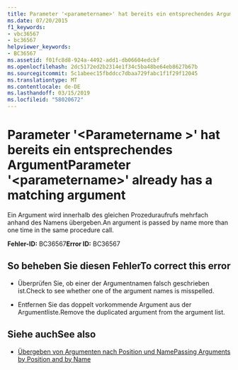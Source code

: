 ```yaml
---
title: Parameter '<parametername>' hat bereits ein entsprechendes Argument
ms.date: 07/20/2015
f1_keywords:
- vbc36567
- bc36567
helpviewer_keywords:
- BC36567
ms.assetid: f01fc8d8-924a-4492-add1-db06604edcbf
ms.openlocfilehash: 2dc5172ed2b2314e1f34c5ba48be64eb8627b67b
ms.sourcegitcommit: 5c1abeec15fbddcc7dbaa729fabc1f1f29f12045
ms.translationtype: MT
ms.contentlocale: de-DE
ms.lasthandoff: 03/15/2019
ms.locfileid: "58020672"
---
```

# <a name="parameter-parametername-already-has-a-matching-argument"></a><span data-ttu-id="eaaae-102">Parameter '\<Parametername >' hat bereits ein entsprechendes Argument</span><span class="sxs-lookup"><span data-stu-id="eaaae-102">Parameter '\<parametername>' already has a matching argument</span></span>
<span data-ttu-id="eaaae-103">Ein Argument wird innerhalb des gleichen Prozeduraufrufs mehrfach anhand des Namens übergeben.</span><span class="sxs-lookup"><span data-stu-id="eaaae-103">An argument is passed by name more than one time in the same procedure call.</span></span>  
  
 <span data-ttu-id="eaaae-104">**Fehler-ID:** BC36567</span><span class="sxs-lookup"><span data-stu-id="eaaae-104">**Error ID:** BC36567</span></span>  
  
## <a name="to-correct-this-error"></a><span data-ttu-id="eaaae-105">So beheben Sie diesen Fehler</span><span class="sxs-lookup"><span data-stu-id="eaaae-105">To correct this error</span></span>  
  
-   <span data-ttu-id="eaaae-106">Überprüfen Sie, ob einer der Argumentnamen falsch geschrieben ist.</span><span class="sxs-lookup"><span data-stu-id="eaaae-106">Check to see whether one of the argument names is misspelled.</span></span>  
  
-   <span data-ttu-id="eaaae-107">Entfernen Sie das doppelt vorkommende Argument aus der Argumentliste.</span><span class="sxs-lookup"><span data-stu-id="eaaae-107">Remove the duplicated argument from the argument list.</span></span>  
  
## <a name="see-also"></a><span data-ttu-id="eaaae-108">Siehe auch</span><span class="sxs-lookup"><span data-stu-id="eaaae-108">See also</span></span>

- [<span data-ttu-id="eaaae-109">Übergeben von Argumenten nach Position und Name</span><span class="sxs-lookup"><span data-stu-id="eaaae-109">Passing Arguments by Position and by Name</span></span>](../../visual-basic/programming-guide/language-features/procedures/passing-arguments-by-position-and-by-name.md)
